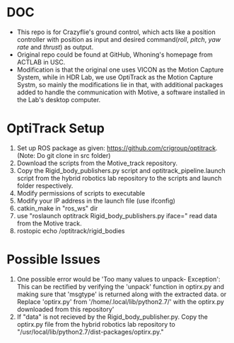 DOC
=============
- This repo is for Crazyflie's ground control, which acts like a position controller with position as input and desired command(*roll*, *pitch*, *yaw rate* and *thrust*) as output.
- Original repo could be found at GitHub, Whoning's homepage from ACTLAB in USC.
- Modification is that the original one uses VICON as the Motion Capture System, while in HDR Lab, we use OptiTrack as the Motion Capture Systm, so mainly the modifications lie in that, with additional packages added to handle the communication with Motive, a software installed in the Lab's desktop computer.

OptiTrack Setup
==============
1. Set up ROS package as given: https://github.com/crigroup/optitrack. (Note: Do git clone in src folder)
2. Download the scripts from the Motive_track repository.
3. Copy the Rigid_body_publishers.py script and optitrack_pipeline.launch script from the hybrid robotics lab repository to the scripts and launch folder respectively.
4. Modify permissions of scripts to executable
5. Modify your IP address in the launch file (use ifconfig)
6. catkin_make in "ros_ws" dir
7. use "roslaunch optitrack Rigid_body_publishers.py iface=" read data from the Motive track.
8. rostopic echo /optitrack/rigid_bodies


Possible Issues
==============

1. One possible error would be 'Too many values to unpack- Exception': This can be rectified by verifying the 'unpack' function in optirx.py and making sure that 'msgtype' is returned along with the extracted data.
or Replace 'optirx.py' from '/home/.local/lib/python2.7/' with the optirx.py downloaded from this repository'
2. If "data" is not recieved by the Rigid_body_publisher.py. Copy the optirx.py file from the hybrid robotics lab repository to "/usr/local/lib/python2.7/dist-packages/optirx.py."